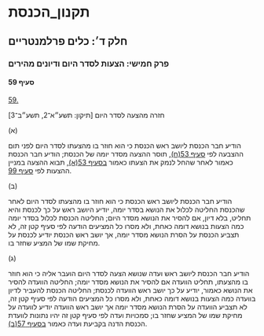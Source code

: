 # תקנון_הכנסת

## חלק ד׳: כלים פרלמנטריים

### פרק חמישי: הצעות לסדר היום ודיונים מהירים

#### סעיף 59

[59.](https://he.wikisource.org/wiki/%D7%AA%D7%A7%D7%A0%D7%95%D7%9F_%D7%94%D7%9B%D7%A0%D7%A1%D7%AA#%D7%A1%D7%A2%D7%99%D7%A3_59)

חזרה מהצעה לסדר היום [תיקון: תשע״א־2, תשע״ב־3]

(א)

הודיע חבר הכנסת ליושב ראש הכנסת כי הוא חוזר בו מהצעתו לסדר היום לפני תום ההצבעה לפי [סעיף 53(ח)](https://he.wikisource.org/wiki/%D7%AA%D7%A7%D7%A0%D7%95%D7%9F_%D7%94%D7%9B%D7%A0%D7%A1%D7%AA#%D7%A1%D7%A2%D7%99%D7%A3_53), תוסר ההצעה מסדר יומה של הכנסת; הודיע חבר הכנסת כאמור לאחר שהחל לנמק את הצעתו כאמור [בסעיף 53(א)](https://he.wikisource.org/wiki/%D7%AA%D7%A7%D7%A0%D7%95%D7%9F_%D7%94%D7%9B%D7%A0%D7%A1%D7%AA#%D7%A1%D7%A2%D7%99%D7%A3_53), תבוא ההצעה במניין ההצעות לפי [סעיף 99](https://he.wikisource.org/wiki/%D7%AA%D7%A7%D7%A0%D7%95%D7%9F_%D7%94%D7%9B%D7%A0%D7%A1%D7%AA#%D7%A1%D7%A2%D7%99%D7%A3_99).

(ב)

הודיע חבר הכנסת ליושב ראש הכנסת כי הוא חוזר בו מהצעתו לסדר היום לאחר שהכנסת החליטה לכלול את הנושא בסדר יומה, יודיע היושב ראש על כך לכנסת והיא תחליט, בלא דיון, אם להסיר את הנושא מסדר היום; החליטה הכנסת לכלול בסדר יומה כמה הצעות בנושא דומה כאחת, ולא מסרו כל המציעים הודעה לפי סעיף קטן זה, לא תצביע הכנסת על הסרת הנושא מסדר יומה, אך יושב ראש הכנסת יודיע לכנסת על מחיקת שמו של המציע שחזר בו.

(ג)

הודיע חבר הכנסת ליושב ראש ועדה שנושא הצעה לסדר היום הועבר אליה כי הוא חוזר בו מהצעתו, תחליט הוועדה אם להסיר את הנושא מסדר יומה; החליטה הוועדה להסיר את הנושא כאמור, יודיע על כך יושב ראש הוועדה לכנסת; החליטה הכנסת להעביר לדיון בוועדה כמה הצעות בנושא דומה כאחת, ולא מסרו כל המציעים הודעה לפי סעיף קטן זה, לא תצביע הוועדה על הסרת הנושא מסדר יומה אך יושב ראש הוועדה יודיע לוועדה על מחיקת שמו של המציע שחזר בו; סמכויות ועדה לפי סעיף קטן זה יהיו נתונות לוועדת הכנסת הדנה בקביעת ועדה כאמור [בסעיף 57(ב)](https://he.wikisource.org/wiki/%D7%AA%D7%A7%D7%A0%D7%95%D7%9F_%D7%94%D7%9B%D7%A0%D7%A1%D7%AA#%D7%A1%D7%A2%D7%99%D7%A3_57).